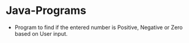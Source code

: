 # Java-Programs

- Program to find if the entered number is Positive, Negative or Zero based on User input.
